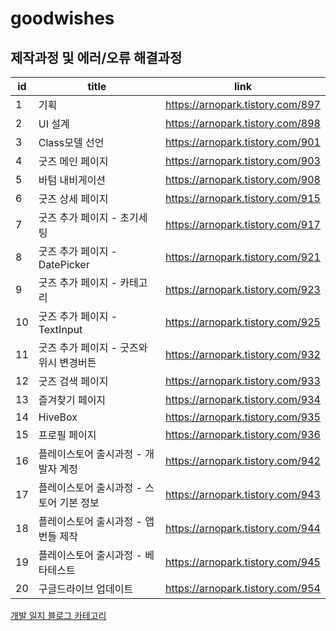 # goodwishes


## **제작과정 및 에러/오류 해결과정**
|id  |title  | link |
|----|-------|------|
|1   |기획|https://arnopark.tistory.com/897|
|2   |UI 설계|https://arnopark.tistory.com/898
|3   |Class모델 선언|https://arnopark.tistory.com/901
|4   |굿즈 메인 페이지|https://arnopark.tistory.com/903
|5   |바텀 내비게이션|https://arnopark.tistory.com/908
|6   |굿즈 상세 페이지|https://arnopark.tistory.com/915
|7   |굿즈 추가 페이지 - 초기세팅|https://arnopark.tistory.com/917
|8   |굿즈 추가 페이지 - DatePicker|https://arnopark.tistory.com/921
|9   |굿즈 추가 페이지 - 카테고리|https://arnopark.tistory.com/923
|10   |굿즈 추가 페이지 - TextInput|https://arnopark.tistory.com/925
|11   |굿즈 추가 페이지 - 굿즈와 위시 변경버튼|https://arnopark.tistory.com/932
|12   |굿즈 검색 페이지|https://arnopark.tistory.com/933
|13   |즐겨찾기 페이지|https://arnopark.tistory.com/934
|14   |HiveBox|https://arnopark.tistory.com/935
|15   |프로필 페이지|https://arnopark.tistory.com/936
|16   |플레이스토어 출시과정 - 개발자 계정|https://arnopark.tistory.com/942
|17   |플레이스토어 출시과정 - 스토어 기본 정보|https://arnopark.tistory.com/943
|18   |플레이스토어 출시과정 - 앱 번들 제작|https://arnopark.tistory.com/944
|19   |플레이스토어 출시과정 - 베타테스트|https://arnopark.tistory.com/945
|20   |구글드라이브 업데이트|https://arnopark.tistory.com/954

[개발 일지 블로그 카테고리](https://arnopark.tistory.com/category/%EA%B0%9C%EB%B0%9C%EC%9D%BC%EC%A7%80/GoodWishes)